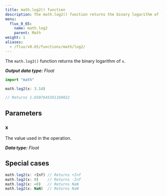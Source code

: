 ```yaml
---
title: math.log2() function
description: The math.log2() function returns the binary logarithm of `x`.
menu:
  flux_0_65:
    name: math.log2
    parent: Math
weight: 1
aliases:
  - /flux/v0.65/functions/math/log2/
---
```


The `math.log2()` function returns the binary logarithm of `x`.

_**Output data type:** Float_

```js
import "math"

math.log2(x: 3.14)

// Returns 1.6507645591169022
```

## Parameters

### x
The value used in the operation.

_**Data type:** Float_

## Special cases
```js
math.log2(x: +Inf) // Returns +Inf
math.log2(x: 0)    // Returns -Inf
math.log2(x: <0)   // Returns NaN
math.log2(x: NaN)  // Returns NaN
```
